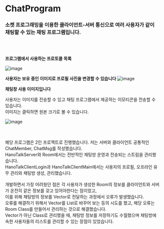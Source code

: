 # ChatProgram

### 소켓 프로그래밍을 이용한 클라이언트-서버 통신으로 여러 사용자가 같이 채팅할 수 있는 채팅 프로그램입니다.


<br>
<br>

__프로그램에서 사용하는 프로토콜 목록__

![image](https://user-images.githubusercontent.com/57720521/193584898-8cb97e88-1302-4f29-b1e4-92f68ab27cd0.png)

__사용자는 보유 중인 이미지로 프로필 사진을 변경할 수 있습니다__
![image](https://user-images.githubusercontent.com/57720521/193585019-7e668e10-330e-4463-908a-c7976dd0dc3a.png)

__채팅창 사용 이미지입니다__

사용자는 이미지를 전송할 수 있고 채팅 프로그램에서 제공하는 이모티콘을 전송할 수 있습니다. <br>
이미지는 클릭하면 원본 크기로 볼 수 있습니다.


![image](https://user-images.githubusercontent.com/57720521/193585184-9b99cf9d-1a14-4e23-9213-91225eb44c91.png)

<br>
<br>
해당 프로그램은 2인 프로젝트로 진행했습니다.
저는 서버와 클라이언트 공통적인 ChatMember, ChatMsg를 작성했습니다.<br>
HanoTalkServer와 Room에서는 전반적인 채팅방 운영과 전송되는 스트림을 관리했습니다.<br>
HanoTalkClientLogin과 HanoTalkClientMain에서는 사용자의 프로필, 오프라인 유무 관리와 채팅방 생성, 관리했습니다.
<br><br>
개발하면서 가장 어려웠던 점은 각 사용자가 생성한 Room의 정보를 클라이언트와 서버가 온전히 같은 정보를 갖고 있어야한다는 점이었고,<br>
이를 위해 채팅방의 정보를 Vector로 전달하는 과정에서 오류가 발생했습니다.<br>
오류를 해결하기 위해서 Vector를 List로 바꾸어 보는 등의 시도를 했고,
해당 오류는 Room Class를 만들어서 관리하는 것으로 해결했습니다.<br>
Vector가 아닌 Class로 관리했을 때, 채팅방 정보를 저장하기도 수월했으며 채팅방에 속한 사용자들의 리스트를 관리할 수 있는 장점이 있었습니다.<br>
